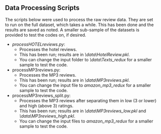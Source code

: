 ## Data Processing Scripts
The scripts below were used to process the raw review data.
They are set to run on the full dataset, which takes a while. This has been done and the results are saved as noted.
A smaller sub-sample of the datasets is provided to test the codes on, if desired.
- *processHOTELreviews.py*:
  - Processes the hotel reviews.
  - This has been run; results are in *\data\HotelReview.pkl*.
  - You can change the input folder to *\data\Texts_redux* for a smaller sample to test the code.
- processMP3reviews.py:
  - Processes the MP3 reviews.
  - This has been run; results are in *\data\MP3reviews.pkl*.
  - You can change the input file to *amazon_mp3_redux* for a smaller sample to test the code.
- processMP3reviews_split.py:
  - Processes the MP3 reviews after separating them in low (3 or lower) and high (above 3) ratings.
  - This has been run; results are in *\data\MP3reviews_low.pkl* and *\data\MP3reviews_high.pkl*.
  - You can change the input files to *amazon_mp3_redux* for a smaller sample to test the code.
